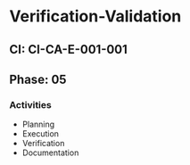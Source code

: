 # Verification-Validation

## CI: CI-CA-E-001-001
## Phase: 05

### Activities
- Planning
- Execution
- Verification
- Documentation
